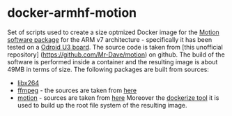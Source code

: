 # docker-armhf-motion

Set of scripts used to create a size optmized Docker image for the [Motion software package](http://www.lavrsen.dk/foswiki/bin/view/Motion/WebHome) for the ARM v7 architecture - specifically it has been tested on a [Odroid U3 board](http://www.hardkernel.com/main/products/prdt_info.php?g_code=g138745696275). The source code is taken from [this unofficial repository] (https://github.com/Mr-Dave/motion) on github.
The build of the software is performed inside a container and the resulting image is about 49MB in terms of size.
The following packages are built from sources:
* [libx264](http://git.videolan.org/?p=x264.git;a=summary)
* [ffmpeg](https://www.ffmpeg.org/) - the sources are taken from [here](https://github.com/FFmpeg/FFmpeg.git)
* [motion](http://www.lavrsen.dk/foswiki/bin/view/Motion/WebHome) - sources are taken from [here](https://github.com/Mr-Dave/motion.git)
Moreover the [dockerize tool](https://github.com/larsks/dockerize) it is used to build up the root file system of the resulting image.

 
